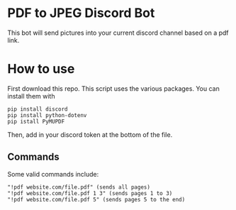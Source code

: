 # PDF to JPEG Discord Bot

This bot will send pictures into your current discord channel based on a pdf link.

# How to use
First download this repo. This script uses the various packages. You can install them with
```
pip install discord
pip install python-dotenv
pip istall PyMUPDF
```
Then, add in your discord token at the bottom of the file.

## Commands
Some valid commands include:
```
"!pdf website.com/file.pdf" (sends all pages)
"!pdf website.com/file.pdf 1 3" (sends pages 1 to 3)
"!pdf website.com/file.pdf 5" (sends pages 5 to the end)
```
